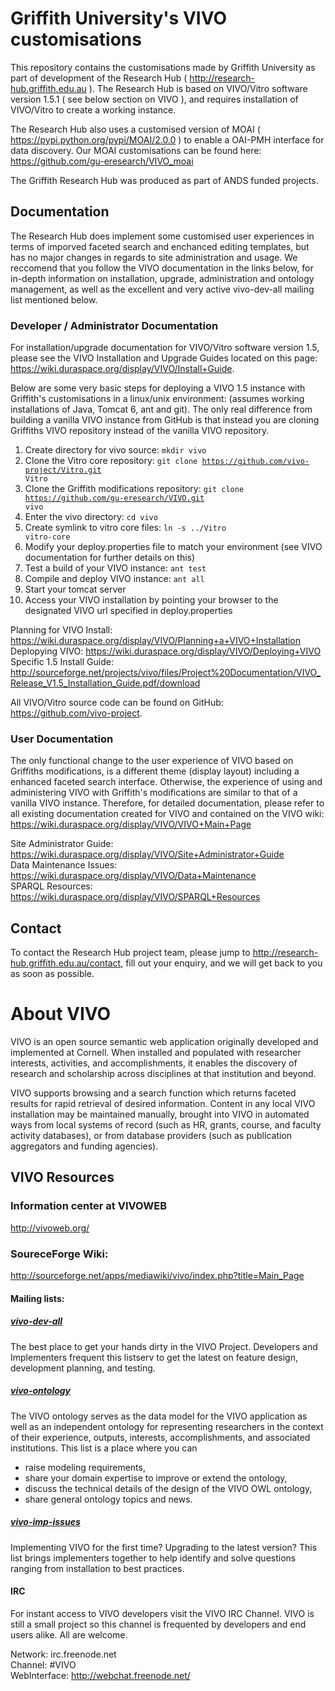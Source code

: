 # Griffith University's VIVO customisations

This repository contains the customisations made by Griffith University as part of development of the Research Hub ( http://research-hub.griffith.edu.au ).
The Research Hub is based on VIVO/Vitro software version 1.5.1 ( see below section on VIVO ), and requires installation of VIVO/Vitro to create a working instance.

The Research Hub also uses a customised version of MOAI ( https://pypi.python.org/pypi/MOAI/2.0.0 ) to enable a OAI-PMH interface for data discovery.
Our MOAI customisations can be found here: https://github.com/gu-eresearch/VIVO_moai

The Griffith Research Hub was produced as part of ANDS funded projects.

## Documentation
The Research Hub does implement some customised user experiences in terms of imporved faceted search and enchanced editing templates, but has no major changes in regards to site administration and usage. 
We reccomend that you follow the VIVO documentation in the links below, for in-depth information on installation, upgrade, administration and ontology management, as well as the excellent and very active vivo-dev-all mailing list mentioned below.

### Developer / Administrator Documentation
For installation/upgrade documentation for VIVO/Vitro software version 1.5, please see the VIVO Installation and Upgrade Guides located on this page: https://wiki.duraspace.org/display/VIVO/Install+Guide.  

Below are some very basic steps for deploying a VIVO 1.5 instance with Griffith's customisations in a linux/unix environment:
(assumes working installations of Java, Tomcat 6, ant and git).  The only real difference from building a vanilla VIVO instance
from GitHub is that instead you are cloning Griffiths VIVO repository instead of the vanilla VIVO repository.

1. Create directory for vivo source:  <code>mkdir vivo </code>
2. Clone the Vitro core repository:  <code>git clone https://github.com/vivo-project/Vitro.git  Vitro</code>
3. Clone the Griffith modifications repository: <code>git clone https://github.com/gu-eresearch/VIVO.git vivo</code>
4. Enter the vivo directory: <code>cd vivo</code>
5. Create symlink to vitro core files: <code>ln -s ../Vitro vitro-core</code>
6. Modify your deploy.properties file to match your environment (see VIVO documentation for further details on this)
7. Test a build of your VIVO instance:  <code>ant test</code>
8. Compile and deploy VIVO instance: <code>ant all</code>
9. Start your tomcat server
10. Access your VIVO installation by pointing your browser to the designated VIVO url specified in deploy.properties


Planning for VIVO Install: https://wiki.duraspace.org/display/VIVO/Planning+a+VIVO+Installation  
Deplopying VIVO: https://wiki.duraspace.org/display/VIVO/Deploying+VIVO  
Specific 1.5 Install Guide: http://sourceforge.net/projects/vivo/files/Project%20Documentation/VIVO_Release_V1.5_Installation_Guide.pdf/download  
  
  


All VIVO/Vitro source code can be found on GitHub: https://github.com/vivo-project.

### User Documentation
The only functional change to the user experience of VIVO based on Griffiths modifications, is a different theme (display layout) including
a enhanced faceted search interface.  Otherwise, the experience of using and administering VIVO with Griffith's modifications are similar to that of a vanilla VIVO instance.
Therefore, for detailed documentation, please refer to all existing documentation created for VIVO and contained on the VIVO wiki: https://wiki.duraspace.org/display/VIVO/VIVO+Main+Page  

Site Administrator Guide: https://wiki.duraspace.org/display/VIVO/Site+Administrator+Guide  
Data Maintenance Issues: https://wiki.duraspace.org/display/VIVO/Data+Maintenance  
SPARQL Resources:  https://wiki.duraspace.org/display/VIVO/SPARQL+Resources  


## Contact
To contact the Research Hub project team, please jump to http://research-hub.griffith.edu.au/contact, fill out your enquiry, and we will get back to you as soon as possible.







# About VIVO

VIVO is an open source semantic web application originally developed and implemented at Cornell. 
When installed and populated with researcher interests, activities, and accomplishments, 
it enables the discovery of research and scholarship across disciplines at that institution and beyond. 

VIVO supports browsing and a search function which returns faceted results for rapid retrieval 
of desired information. Content in any local VIVO installation may be maintained manually, 
brought into VIVO in automated ways from local systems of record 
(such as HR, grants, course, and faculty activity databases), 
or from database providers (such as publication aggregators and funding agencies). 

## VIVO Resources

### Information center at VIVOWEB
http://vivoweb.org/

### SoureceForge Wiki:
http://sourceforge.net/apps/mediawiki/vivo/index.php?title=Main_Page


#### Mailing lists:
##### [vivo-dev-all](http://lists.sourceforge.net/lists/listinfo/vivo-dev-all) 
The best place to get your hands dirty in the VIVO Project. 
Developers and Implementers frequent this listserv to get the latest on feature design, 
development planning, and testing.

##### [vivo-ontology](http://lists.sourceforge.net/lists/listinfo/vivo-ontology)  
The VIVO ontology serves as the data model for the VIVO application as well as an 
independent ontology for representing researchers in the context of their 
experience, outputs, interests, accomplishments, and associated institutions. 
This list is a place where you can 
* raise modeling requirements, 
* share your domain expertise to improve or extend the ontology, 
* discuss the technical details of the design of the VIVO OWL ontology, 
* share general ontology topics and news.

##### [vivo-imp-issues](http://lists.sourceforge.net/lists/listinfo/vivo-imp-issues)  
Implementing VIVO for the first time? Upgrading to the latest version? 
This list brings implementers together to help identify and solve questions 
ranging from installation to best practices.

#### IRC
For instant access to VIVO developers visit the VIVO IRC Channel. 
VIVO is still a small project so this channel is frequented by developers and end users alike. 
All are welcome.

Network: irc.freenode.net  
Channel: #VIVO  
WebInterface: http://webchat.freenode.net/
